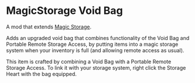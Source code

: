 # MagicStorage Void Bag

A mod that extends [Magic Storage](https://github.com/blushiemagic/MagicStorage).

Adds an upgraded void bag that combines functionality of the Void Bag and Portable Remote Storage Access, by putting items into a magic storage system when your inventory is full (and allowing remote access as usual).

This item is crafted by combining a Void Bag with a Portable Remote Storage Access. To link it with your storage system, right click the Storage Heart with the bag equipped.
